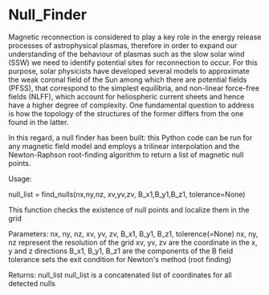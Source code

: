 # Null_Finder

Magnetic reconnection is considered to play a key role in the energy release processes
of astrophysical plasmas, therefore in order to expand our understanding of the behaviour
of plasmas such as the slow solar wind (SSW) we need to identify potential sites for
reconnection to occur. For this purpose, solar physicists have developed several models
to approximate the weak coronal field of the Sun among which there are potential fields (PFSS),
that correspond to the simplest equilibria, and non-linear force-free fields (NLFF), which
account for heliospheric current sheets and hence have a higher degree of complexity. 
One fundamental question to address is how the topology of the structures of the former
differs from the one found in the latter. 

In this regard, a null finder has been built: this Python code can be run for any
magnetic field model and employs a trilinear interpolation and the Newton-Raphson
root-finding algorithm to return a list of magnetic null points. 


Usage:

null_list = find_nulls(nx,ny,nz, xv,yv,zv, B_x1,B_y1,B_z1, tolerance=None)

This function checks the existence of null points and localize them in the grid

Parameters: nx, ny, nz, xv, yv, zv, B_x1, B_y1, B_z1, tolerence(=None)
nx, ny, nz represent the resolution of the grid
xv, yv, zv are the coordinate in the x, y and z directions
B_x1, B_y1, B_z1 are the components of the B field
tolerance sets the exit condition for Newton's method (root finding)

Returns: null_list
null_list is a concatenated list of coordinates for all detected nulls
